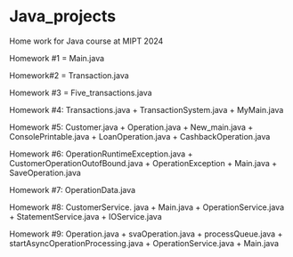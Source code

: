 # Java_projects

Home work for Java course at MIPT 2024

Homework #1 = Main.java


Homework#2 = Transaction.java


Homework #3 = Five_transactions.java


Homework #4: Transactions.java + TransactionSystem.java + MyMain.java


Homework #5: Customer.java + Operation.java + New_main.java + ConsolePrintable.java + LoanOperation.java + CashbackOperation.java

Homework #6: OperationRuntimeException.java + CustomerOperationOutofBound.java + OperationException + Main.java + SaveOperation.java

Homework #7: OperationData.java

Homework #8: CustomerService. java + Main.java + OperationService.java + StatementService.java + IOService.java


Homework #9: Operation.java + svaOperation.java + processQueue.java + startAsyncOperationProcessing.java + OperationService.java + Main.java

